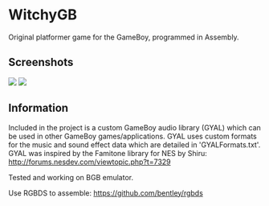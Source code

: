 # WitchyGB
Original platformer game for the GameBoy, programmed in Assembly.

## Screenshots

![](http://invadrsoft.co.uk/img/witchy1.png) ![](http://invadrsoft.co.uk/img/witchy2.png)

## Information

Included in the project is a custom GameBoy audio library (GYAL) which can be used in other GameBoy games/applications.
GYAL uses custom formats for the music and sound effect data which are detailed in 'GYALFormats.txt'. GYAL was inspired by the Famitone library for NES by Shiru: http://forums.nesdev.com/viewtopic.php?t=7329

Tested and working on BGB emulator.

Use RGBDS to assemble: https://github.com/bentley/rgbds
